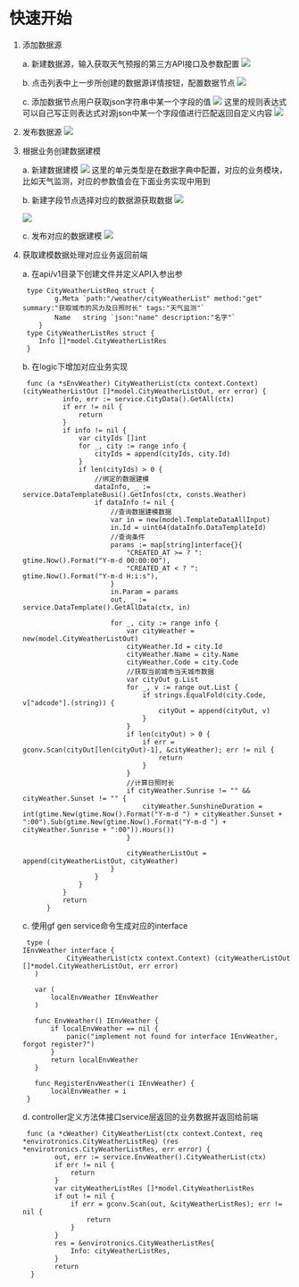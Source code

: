 # 快速开始

1. 添加数据源
    
    a. 新建数据源，输入获取天气预报的第三方API接口及参数配置
    ![](../../public/imgs/develop/business/16774763765975/16774773091278.jpg)
   
   b. 点击列表中上一步所创建的数据源详情按钮，配置数据节点
     ![](../../public/imgs/develop/business/16774763765975/16774774331352.jpg)
   
   c. 添加数据节点用户获取json字符串中某一个字段的值
    ![](../../public/imgs/develop/business/16774763765975/16774774981030.jpg)
    这里的规则表达式可以自己写正则表达式对源json中某一个字段值进行匹配返回自定义内容
![](../../public/imgs/develop/business/16774763765975/16774775186900.jpg)

2. 发布数据源
    ![](../../public/imgs/develop/business/16774763765975/16775529427961.jpg)

1. 根据业务创建数据建模
   
   a. 新建数据建模
    ![](../../public/imgs/develop/business/16774763765975/16775538647760.jpg)
    这里的单元类型是在数据字典中配置，对应的业务模块，比如天气监测，对应的参数值会在下面业务实现中用到
     
     b. 新建字段节点选择对应的数据源获取数据
     ![](../../public/imgs/develop/business/16774763765975/16775539751418.jpg)
   
   ![](../../public/imgs/develop/business/16774763765975/16775539938702.jpg)
 
   c. 发布对应的数据建模
   ![](../../public/imgs/develop/business/16774763765975/16775540263939.jpg)

1. 获取建模数据处理对应业务返回前端
   
   a. 在api/v1目录下创建文件并定义API入参出参
    ```
     type CityWeatherListReq struct {
        	g.Meta `path:"/weather/cityWeatherList" method:"get" summary:"获取城市的风力及日照时长" tags:"天气监测"`
        	Name   string `json:"name" description:"名字"`
        }
     type CityWeatherListRes struct {
    	Info []*model.CityWeatherListRes
     }
    ```
    b. 在logic下增加对应业务实现
      ```
       func (a *sEnvWeather) CityWeatherList(ctx context.Context) (cityWeatherListOut []*model.CityWeatherListOut, err error) {
            	info, err := service.CityData().GetAll(ctx)
            	if err != nil {
            		return
            	}
            	if info != nil {
            		var cityIds []int
            		for _, city := range info {
            			cityIds = append(cityIds, city.Id)
            		}
            		if len(cityIds) > 0 {
            			//绑定的数据建模
            			dataInfo, _ := service.DataTemplateBusi().GetInfos(ctx, consts.Weather)
            			if dataInfo != nil {
            				//查询数据建模数据
            				var in = new(model.TemplateDataAllInput)
            				in.Id = uint64(dataInfo.DataTemplateId)
            				//查询条件
            				params := map[string]interface{}{
            					"CREATED_AT >= ? ": gtime.Now().Format("Y-m-d 00:00:00"),
            					"CREATED_AT < ? ":  gtime.Now().Format("Y-m-d H:i:s"),
            				}
            				in.Param = params
            				out, _ := service.DataTemplate().GetAllData(ctx, in)
            
            				for _, city := range info {
            					var cityWeather = new(model.CityWeatherListOut)
            					cityWeather.Id = city.Id
            					cityWeather.Name = city.Name
            					cityWeather.Code = city.Code
            					//获取当前城市当天城市数据
            					var cityOut g.List
            					for _, v := range out.List {
            						if strings.EqualFold(city.Code, v["adcode"].(string)) {
            							cityOut = append(cityOut, v)
            						}
            					}
            					if len(cityOut) > 0 {
            						if err = gconv.Scan(cityOut[len(cityOut)-1], &cityWeather); err != nil {
            							return
            						}
            					}
            					//计算日照时长
            					if cityWeather.Sunrise != "" && cityWeather.Sunset != "" {
            						cityWeather.SunshineDuration = int(gtime.New(gtime.Now().Format("Y-m-d ") + cityWeather.Sunset + ":00").Sub(gtime.New(gtime.Now().Format("Y-m-d ") + cityWeather.Sunrise + ":00")).Hours())
            					}
            
            					cityWeatherListOut = append(cityWeatherListOut, cityWeather)
            				}
            			}
            		}
            	}
            	return
            }
      ```
   
    c. 使用gf gen service命令生成对应的interface
     ```
      type (
	IEnvWeather interface {
        		CityWeatherList(ctx context.Context) (cityWeatherListOut []*model.CityWeatherListOut, err error)
        )
        
        var (
        	localEnvWeather IEnvWeather
        )
        
        func EnvWeather() IEnvWeather {
        	if localEnvWeather == nil {
        		panic("implement not found for interface IEnvWeather, forgot register?")
        	}
        	return localEnvWeather
        }
        
        func RegisterEnvWeather(i IEnvWeather) {
        	localEnvWeather = i
      }
     ```
    d. controller定义方法体接口service层返回的业务数据并返回给前端
    ```
     func (a *cWeather) CityWeatherList(ctx context.Context, req *envirotronics.CityWeatherListReq) (res *envirotronics.CityWeatherListRes, err error) {
        	out, err := service.EnvWeather().CityWeatherList(ctx)
        	if err != nil {
        		return
        	}
        	var cityWeatherListRes []*model.CityWeatherListRes
        	if out != nil {
        		if err = gconv.Scan(out, &cityWeatherListRes); err != nil {
        			return
        		}
        	}
        	res = &envirotronics.CityWeatherListRes{
        		Info: cityWeatherListRes,
        	}
        	return
      }
    ```
